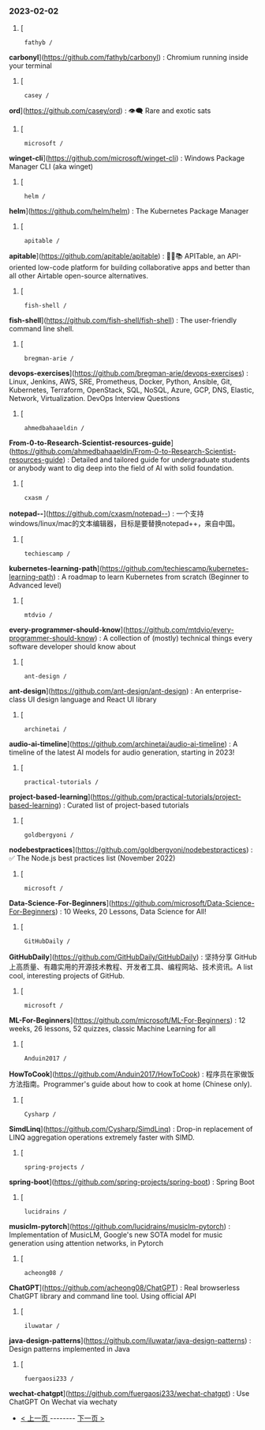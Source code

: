 ### 2023-02-02 
1. [
    

        fathyb /
**carbonyl**](https://github.com/fathyb/carbonyl) : Chromium running inside your terminal
1. [
    

        casey /
**ord**](https://github.com/casey/ord) : 👁‍🗨 Rare and exotic sats
1. [
    

        microsoft /
**winget-cli**](https://github.com/microsoft/winget-cli) : Windows Package Manager CLI (aka winget)
1. [
    

        helm /
**helm**](https://github.com/helm/helm) : The Kubernetes Package Manager
1. [
    

        apitable /
**apitable**](https://github.com/apitable/apitable) : 🚀🎉📚 APITable, an API-oriented low-code platform for building collaborative apps and better than all other Airtable open-source alternatives.
1. [
    

        fish-shell /
**fish-shell**](https://github.com/fish-shell/fish-shell) : The user-friendly command line shell.
1. [
    

        bregman-arie /
**devops-exercises**](https://github.com/bregman-arie/devops-exercises) : Linux, Jenkins, AWS, SRE, Prometheus, Docker, Python, Ansible, Git, Kubernetes, Terraform, OpenStack, SQL, NoSQL, Azure, GCP, DNS, Elastic, Network, Virtualization. DevOps Interview Questions
1. [
    

        ahmedbahaaeldin /
**From-0-to-Research-Scientist-resources-guide**](https://github.com/ahmedbahaaeldin/From-0-to-Research-Scientist-resources-guide) : Detailed and tailored guide for undergraduate students or anybody want to dig deep into the field of AI with solid foundation.
1. [
    

        cxasm /
**notepad--**](https://github.com/cxasm/notepad--) : 一个支持windows/linux/mac的文本编辑器，目标是要替换notepad++，来自中国。
1. [
    

        techiescamp /
**kubernetes-learning-path**](https://github.com/techiescamp/kubernetes-learning-path) : A roadmap to learn Kubernetes from scratch (Beginner to Advanced level)
1. [
    

        mtdvio /
**every-programmer-should-know**](https://github.com/mtdvio/every-programmer-should-know) : A collection of (mostly) technical things every software developer should know about
1. [
    

        ant-design /
**ant-design**](https://github.com/ant-design/ant-design) : An enterprise-class UI design language and React UI library
1. [
    

        archinetai /
**audio-ai-timeline**](https://github.com/archinetai/audio-ai-timeline) : A timeline of the latest AI models for audio generation, starting in 2023!
1. [
    

        practical-tutorials /
**project-based-learning**](https://github.com/practical-tutorials/project-based-learning) : Curated list of project-based tutorials
1. [
    

        goldbergyoni /
**nodebestpractices**](https://github.com/goldbergyoni/nodebestpractices) : ✅ The Node.js best practices list (November 2022)
1. [
    

        microsoft /
**Data-Science-For-Beginners**](https://github.com/microsoft/Data-Science-For-Beginners) : 10 Weeks, 20 Lessons, Data Science for All!
1. [
    

        GitHubDaily /
**GitHubDaily**](https://github.com/GitHubDaily/GitHubDaily) : 坚持分享 GitHub 上高质量、有趣实用的开源技术教程、开发者工具、编程网站、技术资讯。A list cool, interesting projects of GitHub.
1. [
    

        microsoft /
**ML-For-Beginners**](https://github.com/microsoft/ML-For-Beginners) : 12 weeks, 26 lessons, 52 quizzes, classic Machine Learning for all
1. [
    

        Anduin2017 /
**HowToCook**](https://github.com/Anduin2017/HowToCook) : 程序员在家做饭方法指南。Programmer's guide about how to cook at home (Chinese only).
1. [
    

        Cysharp /
**SimdLinq**](https://github.com/Cysharp/SimdLinq) : Drop-in replacement of LINQ aggregation operations extremely faster with SIMD.
1. [
    

        spring-projects /
**spring-boot**](https://github.com/spring-projects/spring-boot) : Spring Boot
1. [
    

        lucidrains /
**musiclm-pytorch**](https://github.com/lucidrains/musiclm-pytorch) : Implementation of MusicLM, Google's new SOTA model for music generation using attention networks, in Pytorch
1. [
    

        acheong08 /
**ChatGPT**](https://github.com/acheong08/ChatGPT) : Real browserless ChatGPT library and command line tool. Using official API
1. [
    

        iluwatar /
**java-design-patterns**](https://github.com/iluwatar/java-design-patterns) : Design patterns implemented in Java
1. [
    

        fuergaosi233 /
**wechat-chatgpt**](https://github.com/fuergaosi233/wechat-chatgpt) : Use ChatGPT On Wechat via wechaty 

- [ < 上一页 ](https://github.com/able8/github-trending-daily-record/blob/master/2023-02-01.md) -------- [ 下一页 > ](https://github.com/able8/github-trending-daily-record/blob/master/2023-02-03.md)